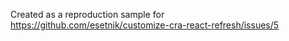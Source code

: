 Created as a reproduction sample for https://github.com/esetnik/customize-cra-react-refresh/issues/5
